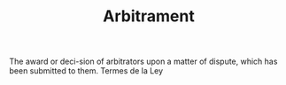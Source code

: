 ---
title: Arbitrament
permalink: "/definitions/arbitrament.html"
body: The award or deci-sion of arbitrators upon a matter of dispute, which has been
  submitted to them. Termes de la Ley
published_at: '2018-07-07'
layout: post
---